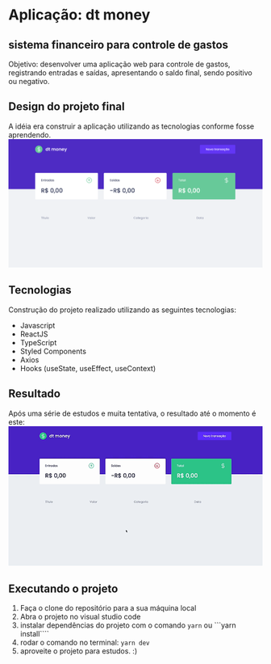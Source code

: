 # Aplicação: dt money
## sistema financeiro para controle de gastos

Objetivo: desenvolver uma aplicação web para controle de gastos, registrando entradas e saídas, apresentando o saldo final, sendo positivo ou negativo.

## Design do projeto final
A idéia era construir a aplicação utilizando as tecnologias conforme fosse aprendendo.
![Imagem do projeto: dt money](./src/images/design-do-projeto.png)

## Tecnologias

Construção do projeto realizado utilizando as seguintes tecnologias:
- Javascript
- ReactJS
- TypeScript
- Styled Components
- Axios
- Hooks (useState, useEffect, useContext)

## Resultado

Após uma série de estudos e muita tentativa, o resultado até o momento é este:
![gif do resultado final](./src/images/gif-projeto.gif)

## Executando o projeto
1. Faça o clone do repositório para a sua máquina local
2. Abra o projeto no visual studio code
3. instalar dependências do projeto com o comando ```yarn``` ou ```yarn install````
4. rodar o comando no terminal: ```yarn dev```
5. aproveite o projeto para estudos. :)